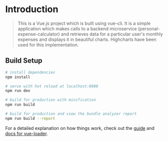 # Introduction

> This is a Vue.js project which is built using vue-cli. It is a simple application which makes calls to a backend microservice (personal-expense-calculator) and retrieves data for a particular user's monthly expenses and displays it in beautiful charts. Highcharts have been used for this implementation.

## Build Setup

``` bash
# install dependencies
npm install

# serve with hot reload at localhost:8080
npm run dev

# build for production with minification
npm run build

# build for production and view the bundle analyzer report
npm run build --report
```

For a detailed explanation on how things work, check out the [guide](http://vuejs-templates.github.io/webpack/) and [docs for vue-loader](http://vuejs.github.io/vue-loader).
